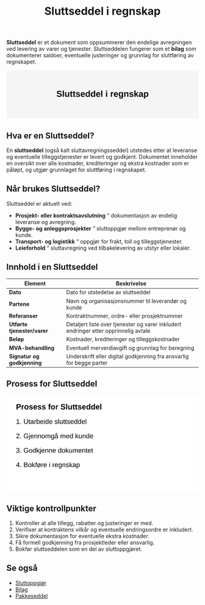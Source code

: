 ﻿---
title: "Sluttseddel i regnskap"
seoTitle: "Sluttseddel i regnskap"
meta_description: '**Sluttseddel** er et dokument som oppsummerer den endelige avregningen ved levering av varer og tjenester. Sluttseddelen fungerer som et **bilag** som dokument...'
slug: sluttseddel
type: blog
layout: pages/single
---

**Sluttseddel** er et dokument som oppsummerer den endelige avregningen ved levering av varer og tjenester. Sluttseddelen fungerer som et **bilag** som dokumenterer saldoer, eventuelle justeringer og grunnlag for sluttføring av regnskapet.

![Illustrasjon av Sluttseddel i regnskap](sluttseddel-image.svg)

## Hva er en Sluttseddel?

En **sluttseddel** (også kalt sluttavregningsseddel) utstedes etter at leveranse og eventuelle tilleggstjenester er levert og godkjent. Dokumentet inneholder en oversikt over alle kostnader, krediteringer og ekstra kostnader som er påløpt, og utgjør grunnlaget for sluttføring i regnskapet.

## Når brukes Sluttseddel?

Sluttseddel er aktuelt ved:

* **Prosjekt- eller kontraktsavslutning** “ dokumentasjon av endelig leveranse og avregning.
* **Bygge- og anleggsprosjekter** “ sluttoppgjør mellom entreprenør og kunde.
* **Transport- og logistikk** “ oppgjør for frakt, toll og tilleggstjenester.
* **Leieforhold** “ sluttavregning ved tilbakelevering av utstyr eller lokaler.

## Innhold i en Sluttseddel

| **Element**                | **Beskrivelse**                                                                 |
|----------------------------|---------------------------------------------------------------------------------|
| **Dato**                   | Dato for utstedelse av sluttseddel                                              |
| **Partene**                | Navn og organisasjonsnummer til leverandør og kunde                             |
| **Referanser**             | Kontraktnummer, ordre- eller prosjektnummer                                      |
| **Utførte tjenester/varer**| Detaljert liste over tjenester og varer inkludert endringer etter opprinnelig avtale |
| **Beløp**                  | Kostnader, krediteringer og tilleggskostnader                                   |
| **MVA-behandling**         | Eventuell merverdiavgift og grunnlag for beregning                              |
| **Signatur og godkjenning**| Underskrift eller digital godkjenning fra ansvarlig for begge parter            |

## Prosess for Sluttseddel

![Prosess for utarbeidelse og godkjenning av Sluttseddel](sluttseddel-prosess.svg)

## Viktige kontrollpunkter

1. Kontroller at alle tillegg, rabatter og justeringer er med.
2. Verifiser at kontraktens vilkår og eventuelle endringsordre er inkludert.
3. Sikre dokumentasjon for eventuelle ekstra kostnader.
4. Få formell godkjenning fra prosjektleder eller ansvarlig.
5. Bokfør sluttseddelen som en del av sluttoppgjøret.

## Se også

* [Sluttoppgjør](/blogs/regnskap/sluttoppgjor "Sluttoppgjør i regnskap")
* [Bilag](/blogs/regnskap/hva-er-bilag "Hva er Bilag? En Komplett Guide til Regnskapsbilag")
* [Pakkeseddel](/blogs/regnskap/hva-er-pakkeseddel "Hva er Pakkeseddel? Komplett Guide til Leveringsdokumentasjon og Regnskap")









